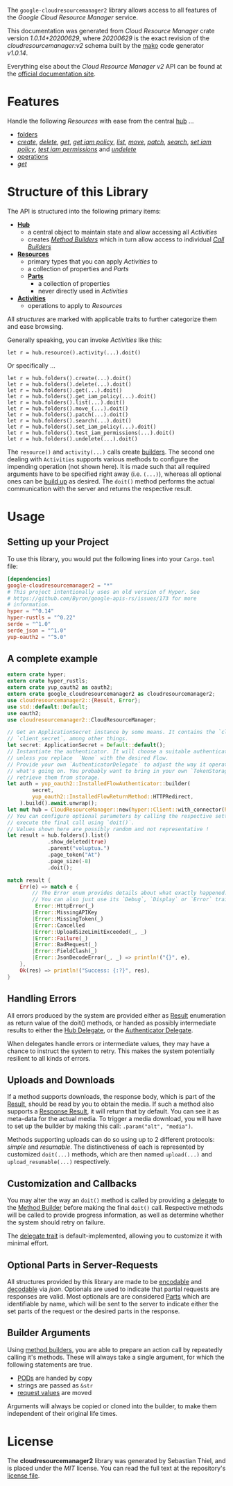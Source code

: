 <!---
DO NOT EDIT !
This file was generated automatically from 'src/mako/api/README.md.mako'
DO NOT EDIT !
-->
The `google-cloudresourcemanager2` library allows access to all features of the *Google Cloud Resource Manager* service.

This documentation was generated from *Cloud Resource Manager* crate version *1.0.14+20200629*, where *20200629* is the exact revision of the *cloudresourcemanager:v2* schema built by the [mako](http://www.makotemplates.org/) code generator *v1.0.14*.

Everything else about the *Cloud Resource Manager* *v2* API can be found at the
[official documentation site](https://cloud.google.com/resource-manager).
# Features

Handle the following *Resources* with ease from the central [hub](https://docs.rs/google-cloudresourcemanager2/1.0.14+20200629/google_cloudresourcemanager2/CloudResourceManager) ... 

* [folders](https://docs.rs/google-cloudresourcemanager2/1.0.14+20200629/google_cloudresourcemanager2/api::Folder)
 * [*create*](https://docs.rs/google-cloudresourcemanager2/1.0.14+20200629/google_cloudresourcemanager2/api::FolderCreateCall), [*delete*](https://docs.rs/google-cloudresourcemanager2/1.0.14+20200629/google_cloudresourcemanager2/api::FolderDeleteCall), [*get*](https://docs.rs/google-cloudresourcemanager2/1.0.14+20200629/google_cloudresourcemanager2/api::FolderGetCall), [*get iam policy*](https://docs.rs/google-cloudresourcemanager2/1.0.14+20200629/google_cloudresourcemanager2/api::FolderGetIamPolicyCall), [*list*](https://docs.rs/google-cloudresourcemanager2/1.0.14+20200629/google_cloudresourcemanager2/api::FolderListCall), [*move*](https://docs.rs/google-cloudresourcemanager2/1.0.14+20200629/google_cloudresourcemanager2/api::FolderMoveCall), [*patch*](https://docs.rs/google-cloudresourcemanager2/1.0.14+20200629/google_cloudresourcemanager2/api::FolderPatchCall), [*search*](https://docs.rs/google-cloudresourcemanager2/1.0.14+20200629/google_cloudresourcemanager2/api::FolderSearchCall), [*set iam policy*](https://docs.rs/google-cloudresourcemanager2/1.0.14+20200629/google_cloudresourcemanager2/api::FolderSetIamPolicyCall), [*test iam permissions*](https://docs.rs/google-cloudresourcemanager2/1.0.14+20200629/google_cloudresourcemanager2/api::FolderTestIamPermissionCall) and [*undelete*](https://docs.rs/google-cloudresourcemanager2/1.0.14+20200629/google_cloudresourcemanager2/api::FolderUndeleteCall)
* [operations](https://docs.rs/google-cloudresourcemanager2/1.0.14+20200629/google_cloudresourcemanager2/api::Operation)
 * [*get*](https://docs.rs/google-cloudresourcemanager2/1.0.14+20200629/google_cloudresourcemanager2/api::OperationGetCall)




# Structure of this Library

The API is structured into the following primary items:

* **[Hub](https://docs.rs/google-cloudresourcemanager2/1.0.14+20200629/google_cloudresourcemanager2/CloudResourceManager)**
    * a central object to maintain state and allow accessing all *Activities*
    * creates [*Method Builders*](https://docs.rs/google-cloudresourcemanager2/1.0.14+20200629/google_cloudresourcemanager2/client::MethodsBuilder) which in turn
      allow access to individual [*Call Builders*](https://docs.rs/google-cloudresourcemanager2/1.0.14+20200629/google_cloudresourcemanager2/client::CallBuilder)
* **[Resources](https://docs.rs/google-cloudresourcemanager2/1.0.14+20200629/google_cloudresourcemanager2/client::Resource)**
    * primary types that you can apply *Activities* to
    * a collection of properties and *Parts*
    * **[Parts](https://docs.rs/google-cloudresourcemanager2/1.0.14+20200629/google_cloudresourcemanager2/client::Part)**
        * a collection of properties
        * never directly used in *Activities*
* **[Activities](https://docs.rs/google-cloudresourcemanager2/1.0.14+20200629/google_cloudresourcemanager2/client::CallBuilder)**
    * operations to apply to *Resources*

All *structures* are marked with applicable traits to further categorize them and ease browsing.

Generally speaking, you can invoke *Activities* like this:

```Rust,ignore
let r = hub.resource().activity(...).doit()
```

Or specifically ...

```ignore
let r = hub.folders().create(...).doit()
let r = hub.folders().delete(...).doit()
let r = hub.folders().get(...).doit()
let r = hub.folders().get_iam_policy(...).doit()
let r = hub.folders().list(...).doit()
let r = hub.folders().move_(...).doit()
let r = hub.folders().patch(...).doit()
let r = hub.folders().search(...).doit()
let r = hub.folders().set_iam_policy(...).doit()
let r = hub.folders().test_iam_permissions(...).doit()
let r = hub.folders().undelete(...).doit()
```

The `resource()` and `activity(...)` calls create [builders][builder-pattern]. The second one dealing with `Activities` 
supports various methods to configure the impending operation (not shown here). It is made such that all required arguments have to be 
specified right away (i.e. `(...)`), whereas all optional ones can be [build up][builder-pattern] as desired.
The `doit()` method performs the actual communication with the server and returns the respective result.

# Usage

## Setting up your Project

To use this library, you would put the following lines into your `Cargo.toml` file:

```toml
[dependencies]
google-cloudresourcemanager2 = "*"
# This project intentionally uses an old version of Hyper. See
# https://github.com/Byron/google-apis-rs/issues/173 for more
# information.
hyper = "^0.14"
hyper-rustls = "^0.22"
serde = "^1.0"
serde_json = "^1.0"
yup-oauth2 = "^5.0"
```

## A complete example

```Rust
extern crate hyper;
extern crate hyper_rustls;
extern crate yup_oauth2 as oauth2;
extern crate google_cloudresourcemanager2 as cloudresourcemanager2;
use cloudresourcemanager2::{Result, Error};
use std::default::Default;
use oauth2;
use cloudresourcemanager2::CloudResourceManager;

// Get an ApplicationSecret instance by some means. It contains the `client_id` and 
// `client_secret`, among other things.
let secret: ApplicationSecret = Default::default();
// Instantiate the authenticator. It will choose a suitable authentication flow for you, 
// unless you replace  `None` with the desired Flow.
// Provide your own `AuthenticatorDelegate` to adjust the way it operates and get feedback about 
// what's going on. You probably want to bring in your own `TokenStorage` to persist tokens and
// retrieve them from storage.
let auth = yup_oauth2::InstalledFlowAuthenticator::builder(
        secret,
        yup_oauth2::InstalledFlowReturnMethod::HTTPRedirect,
    ).build().await.unwrap();
let mut hub = CloudResourceManager::new(hyper::Client::with_connector(hyper::net::HttpsConnector::new(hyper_rustls::TlsClient::new())), auth);
// You can configure optional parameters by calling the respective setters at will, and
// execute the final call using `doit()`.
// Values shown here are possibly random and not representative !
let result = hub.folders().list()
             .show_deleted(true)
             .parent("voluptua.")
             .page_token("At")
             .page_size(-8)
             .doit();

match result {
    Err(e) => match e {
        // The Error enum provides details about what exactly happened.
        // You can also just use its `Debug`, `Display` or `Error` traits
         Error::HttpError(_)
        |Error::MissingAPIKey
        |Error::MissingToken(_)
        |Error::Cancelled
        |Error::UploadSizeLimitExceeded(_, _)
        |Error::Failure(_)
        |Error::BadRequest(_)
        |Error::FieldClash(_)
        |Error::JsonDecodeError(_, _) => println!("{}", e),
    },
    Ok(res) => println!("Success: {:?}", res),
}

```
## Handling Errors

All errors produced by the system are provided either as [Result](https://docs.rs/google-cloudresourcemanager2/1.0.14+20200629/google_cloudresourcemanager2/client::Result) enumeration as return value of
the doit() methods, or handed as possibly intermediate results to either the 
[Hub Delegate](https://docs.rs/google-cloudresourcemanager2/1.0.14+20200629/google_cloudresourcemanager2/client::Delegate), or the [Authenticator Delegate](https://docs.rs/yup-oauth2/*/yup_oauth2/trait.AuthenticatorDelegate.html).

When delegates handle errors or intermediate values, they may have a chance to instruct the system to retry. This 
makes the system potentially resilient to all kinds of errors.

## Uploads and Downloads
If a method supports downloads, the response body, which is part of the [Result](https://docs.rs/google-cloudresourcemanager2/1.0.14+20200629/google_cloudresourcemanager2/client::Result), should be
read by you to obtain the media.
If such a method also supports a [Response Result](https://docs.rs/google-cloudresourcemanager2/1.0.14+20200629/google_cloudresourcemanager2/client::ResponseResult), it will return that by default.
You can see it as meta-data for the actual media. To trigger a media download, you will have to set up the builder by making
this call: `.param("alt", "media")`.

Methods supporting uploads can do so using up to 2 different protocols: 
*simple* and *resumable*. The distinctiveness of each is represented by customized 
`doit(...)` methods, which are then named `upload(...)` and `upload_resumable(...)` respectively.

## Customization and Callbacks

You may alter the way an `doit()` method is called by providing a [delegate](https://docs.rs/google-cloudresourcemanager2/1.0.14+20200629/google_cloudresourcemanager2/client::Delegate) to the 
[Method Builder](https://docs.rs/google-cloudresourcemanager2/1.0.14+20200629/google_cloudresourcemanager2/client::CallBuilder) before making the final `doit()` call. 
Respective methods will be called to provide progress information, as well as determine whether the system should 
retry on failure.

The [delegate trait](https://docs.rs/google-cloudresourcemanager2/1.0.14+20200629/google_cloudresourcemanager2/client::Delegate) is default-implemented, allowing you to customize it with minimal effort.

## Optional Parts in Server-Requests

All structures provided by this library are made to be [encodable](https://docs.rs/google-cloudresourcemanager2/1.0.14+20200629/google_cloudresourcemanager2/client::RequestValue) and 
[decodable](https://docs.rs/google-cloudresourcemanager2/1.0.14+20200629/google_cloudresourcemanager2/client::ResponseResult) via *json*. Optionals are used to indicate that partial requests are responses 
are valid.
Most optionals are are considered [Parts](https://docs.rs/google-cloudresourcemanager2/1.0.14+20200629/google_cloudresourcemanager2/client::Part) which are identifiable by name, which will be sent to 
the server to indicate either the set parts of the request or the desired parts in the response.

## Builder Arguments

Using [method builders](https://docs.rs/google-cloudresourcemanager2/1.0.14+20200629/google_cloudresourcemanager2/client::CallBuilder), you are able to prepare an action call by repeatedly calling it's methods.
These will always take a single argument, for which the following statements are true.

* [PODs][wiki-pod] are handed by copy
* strings are passed as `&str`
* [request values](https://docs.rs/google-cloudresourcemanager2/1.0.14+20200629/google_cloudresourcemanager2/client::RequestValue) are moved

Arguments will always be copied or cloned into the builder, to make them independent of their original life times.

[wiki-pod]: http://en.wikipedia.org/wiki/Plain_old_data_structure
[builder-pattern]: http://en.wikipedia.org/wiki/Builder_pattern
[google-go-api]: https://github.com/google/google-api-go-client

# License
The **cloudresourcemanager2** library was generated by Sebastian Thiel, and is placed 
under the *MIT* license.
You can read the full text at the repository's [license file][repo-license].

[repo-license]: https://github.com/Byron/google-apis-rsblob/master/LICENSE.md
